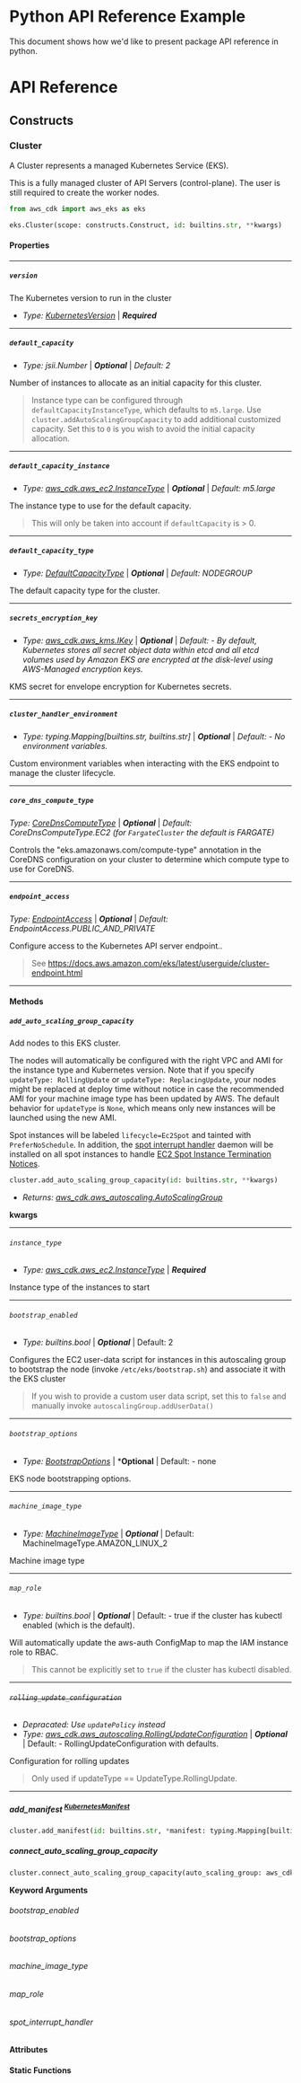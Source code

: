 # Python API Reference Example

This document shows how we'd like to present package API reference in python.

# API Reference

## Constructs

### Cluster

A Cluster represents a managed Kubernetes Service (EKS).

This is a fully managed cluster of API Servers (control-plane). The user is still required to create the worker nodes.

```python
from aws_cdk import aws_eks as eks

eks.Cluster(scope: constructs.Construct, id: builtins.str, **kwargs)
```

#### Properties

---

##### `version`

The Kubernetes version to run in the cluster

- *Type: [KubernetesVersion](link)* | ***Required***

---

##### `default_capacity`

- *Type: jsii.Number* | ***Optional*** | *Default: 2*

Number of instances to allocate as an initial capacity for this cluster.

> Instance type can be configured through `defaultCapacityInstanceType`, which defaults to `m5.large`.
> Use `cluster.addAutoScalingGroupCapacity` to add additional customized capacity. Set this to `0` is you wish to avoid the initial capacity allocation.

----

##### `default_capacity_instance`

- *Type: [aws_cdk.aws_ec2.InstanceType](link)* | ***Optional*** | *Default: m5.large*

The instance type to use for the default capacity.

> This will only be taken into account if `defaultCapacity` is > 0.

----

##### `default_capacity_type`

- *Type: [DefaultCapacityType](link)* | ***Optional*** | *Default: NODEGROUP*

The default capacity type for the cluster.

---

##### `secrets_encryption_key`

- *Type: [aws_cdk.aws_kms.IKey](link)* | ***Optional*** | *Default: - By default, Kubernetes stores all secret object data within etcd and all etcd volumes used by Amazon EKS are encrypted at the disk-level using AWS-Managed encryption keys.*

KMS secret for envelope encryption for Kubernetes secrets.

---

##### `cluster_handler_environment`

- *Type: typing.Mapping[builtins.str, builtins.str]* | ***Optional*** | *Default: - No environment variables.*

Custom environment variables when interacting with the EKS endpoint to manage the cluster lifecycle.

---

##### `core_dns_compute_type`

*Type: [CoreDnsComputeType](link)* | ***Optional*** | *Default: CoreDnsComputeType.EC2 (for `FargateCluster` the default is FARGATE)*

Controls the "eks.amazonaws.com/compute-type" annotation in the CoreDNS configuration on your cluster to determine which compute type to use for CoreDNS.

---

##### `endpoint_access`

*Type: [EndpointAccess](link)* | ***Optional*** | *Default: EndpointAccess.PUBLIC_AND_PRIVATE*

Configure access to the Kubernetes API server endpoint.. 

> See https://docs.aws.amazon.com/eks/latest/userguide/cluster-endpoint.html

---

#### Methods

##### `add_auto_scaling_group_capacity`

Add nodes to this EKS cluster.

The nodes will automatically be configured with the right VPC and AMI for the instance type and Kubernetes version.
Note that if you specify `updateType: RollingUpdate` or `updateType: ReplacingUpdate`, your nodes might be replaced at deploy time without notice in case the recommended AMI for your machine image type has been updated by AWS. The default behavior for `updateType` is `None`, which means only new instances will be launched using the new AMI.

Spot instances will be labeled `lifecycle=Ec2Spot` and tainted with `PreferNoSchedule`. In addition, the [spot interrupt handler](https://github.com/awslabs/ec2-spot-labs/tree/master/ec2-spot-eks-solution/spot-termination-handler) daemon will be installed on all spot instances to handle [EC2 Spot Instance Termination Notices](https://aws.amazon.com/blogs/aws/new-ec2-spot-instance-termination-notices/).

```python
cluster.add_auto_scaling_group_capacity(id: builtins.str, **kwargs)
```

- *Returns: [aws_cdk.aws_autoscaling.AutoScalingGroup](link)*

**kwargs**

---

###### `instance_type`

- *Type: [aws_cdk.aws_ec2.InstanceType](link)* | ***Required***

Instance type of the instances to start

---

###### `bootstrap_enabled`

- *Type: builtins.bool* | ***Optional*** | Default: 2

Configures the EC2 user-data script for instances in this autoscaling group to bootstrap the node (invoke `/etc/eks/bootstrap.sh`) and associate it with the EKS cluster

> If you wish to provide a custom user data script, set this to `false` and manually invoke `autoscalingGroup.addUserData()`

---

###### `bootstrap_options`

- *Type: [BootstrapOptions](link)* | ***Optional** | Default: - none

EKS node bootstrapping options.

---

###### `machine_image_type`

- *Type: [MachineImageType](link)* | ***Optional*** | Default: MachineImageType.AMAZON_LINUX_2

Machine image type

---

###### `map_role`

- *Type: builtins.bool* | ***Optional*** | Default: - true if the cluster has kubectl enabled (which is the default).

Will automatically update the aws-auth ConfigMap to map the IAM instance role to RBAC.

> This cannot be explicitly set to `true` if the cluster has kubectl disabled.

---

###### ~~`rolling_update_configuration`~~

- *Depracated: Use `updatePolicy` instead*
- *Type: [aws_cdk.aws_autoscaling.RollingUpdateConfiguration](link)* | ***Optional*** | Default: - RollingUpdateConfiguration with defaults.

Configuration for rolling updates

> Only used if updateType == UpdateType.RollingUpdate.

---

##### add_manifest <sup>[KubernetesManifest](link)</sup>

```python
cluster.add_manifest(id: builtins.str, *manifest: typing.Mapping[builtins.str, typing.Any])
```

##### connect_auto_scaling_group_capacity

```python
cluster.connect_auto_scaling_group_capacity(auto_scaling_group: aws_cdk.aws_autoscaling.AutoScalingGroup, **kwargs)
```

**Keyword Arguments**

###### bootstrap_enabled

###### bootstrap_options

###### machine_image_type

###### map_role

###### spot_interrupt_handler

#### Attributes

#### Static Functions

